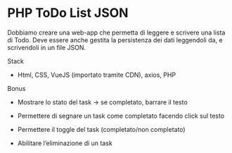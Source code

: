 # PHP ToDo List JSON

Dobbiamo creare una web-app che permetta di leggere e scrivere una lista di Todo.
Deve essere anche gestita la persistenza dei dati leggendoli da, e scrivendoli in un file JSON.

Stack

- Html, CSS, VueJS (importato tramite CDN), axios, PHP

Bonus

- Mostrare lo stato del task → se completato, barrare il testo

- Permettere di segnare un task come completato facendo click sul testo

- Permettere il toggle del task (completato/non completato)

- Abilitare l’eliminazione di un task

